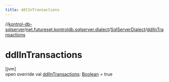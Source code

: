 ```yaml
---
title: ddlInTransactions
---
```

//[kontrol-db-sqlserver](../../../index.html)/[net.futureset.kontroldb.sqlserver.dialect](../index.html)/[SqlServerDialect](index.html)/[ddlInTransactions](ddl-in-transactions.html)



# ddlInTransactions



[jvm]\
open override val [ddlInTransactions](ddl-in-transactions.html): [Boolean](https://kotlinlang.org/api/latest/jvm/stdlib/kotlin/-boolean/index.html) = true




